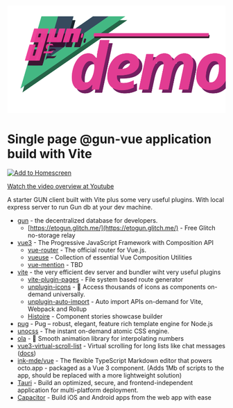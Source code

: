 ![@gun-vue logo](https://raw.githubusercontent.com/DeFUCC/gun-vue/master/_public/media/svg/demo.svg)

# Single page @gun-vue application build with Vite

[![Add to Homescreen](https://img.shields.io/badge/Skynet-Add%20To%20Homescreen-00c65e?logo=skynet&labelColor=0d0d0d)](https://homescreen.hns.siasky.net/#/skylink/AQC7upIKykiM-nYJA6Ac-Q4PHRtYsHDVS1Ne-M2ELcZU2A)

[Watch the video overview at Youtube](https://www.youtube.com/watch?v=4hpVRgVQvsY)

A starter GUN client built with Vite plus some very useful plugins. With local express server to run Gun db at your dev machine.

- [gun](https://gun.eco/) - the decentralized database for developers.
  - [https://etogun.glitch.me/](https://etogun.glitch.me/) - Free Glitch no-storage relay
- [vue3](https://v3.vuejs.org/) - The Progressive
  JavaScript Framework with Composition API
  - [vue-router](https://next.router.vuejs.org) - The official router for Vue.js.
  - [vueuse](https://vueuse.org) - Collection of essential Vue Composition Utilities
  - [vue-mention](https://vue-mention.netlify.app/) - TBD
- [vite](https://vitejs.dev) - the very efficient dev server and bundler wiht very useful plugins
  - [vite-plugin-pages](https://github.com/hannoeru/vite-plugin-pages) - File system based route generator
  - [unplugin-icons](https://github.com/antfu/unplugin-icons) - 🤹 Access thousands of icons as components on-demand universally.
  - [unplugin-auto-import](https://github.com/antfu/unplugin-auto-import) - Auto import APIs on-demand for Vite, Webpack and Rollup
  - [Histoire](https://histoire.dev/) - Component stories showcase builder
- [pug](https://pugjs.org) - Pug – robust, elegant, feature rich template engine for Node.js
- [unocss](https://github.com/unocss/unocss) - The instant on-demand atomic CSS engine. 
- [ola](https://github.com/franciscop/ola) - 🌊 Smooth animation library for interpolating numbers
- [vue3-virtual-scroll-list](https://github.com/reactjser/vue3-virtual-scroll-list) - Virtual scrolling for long lists like chat messages ([docs](https://vue3-virtual-scroll-list-examples-xi.vercel.app/#/))
- [ink-mde/vue](https://github.com/voraciousdev/ink-mde/tree/main/packages/vue) - The flexible TypeScript Markdown editor that powers octo.app - packaged as a Vue 3 component. (Adds 1Mb of scripts to the app, should be replaced with a more lightweight solution)
- [Tauri](https://tauri.app) - Build an optimized, secure, and frontend-independent application for multi-platform deployment.
- [Capacitor](https://capacitorjs.com) - Build iOS and Android apps from the web app with ease

